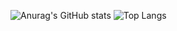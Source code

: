![Anurag's GitHub stats](https://github-readme-stats.vercel.app/api?username=dreamguxiang)
![Top Langs](https://github-readme-stats.vercel.app/api/top-langs/?username=dreamguxiang&layout=compact)
